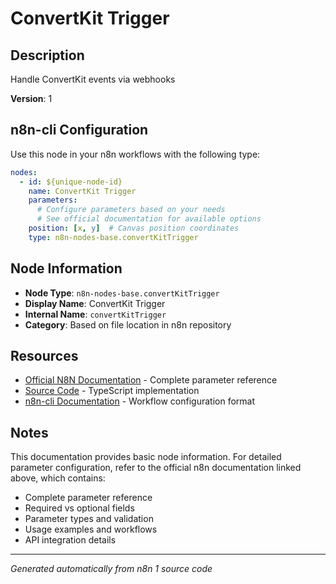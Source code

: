 # ConvertKit Trigger

## Description

Handle ConvertKit events via webhooks

**Version**: 1

## n8n-cli Configuration

Use this node in your n8n workflows with the following type:

```yaml
nodes:
  - id: ${unique-node-id}
    name: ConvertKit Trigger
    parameters:
      # Configure parameters based on your needs
      # See official documentation for available options
    position: [x, y]  # Canvas position coordinates
    type: n8n-nodes-base.convertKitTrigger
```

## Node Information

- **Node Type**: `n8n-nodes-base.convertKitTrigger`
- **Display Name**: ConvertKit Trigger
- **Internal Name**: `convertKitTrigger`
- **Category**: Based on file location in n8n repository

## Resources

- [Official N8N Documentation](https://docs.n8n.io/integrations/builtin/app-nodes/n8n-nodes-base.convertkittrigger/) - Complete parameter reference
- [Source Code](https://github.com/n8n-io/n8n/blob/master/packages/nodes-base/nodes/ConvertKit/ConvertKitTrigger.node.ts) - TypeScript implementation
- [n8n-cli Documentation](https://github.com/edenreich/n8n-cli) - Workflow configuration format

## Notes

This documentation provides basic node information. For detailed parameter configuration, 
refer to the official n8n documentation linked above, which contains:

- Complete parameter reference
- Required vs optional fields
- Parameter types and validation
- Usage examples and workflows
- API integration details

---
*Generated automatically from n8n 1 source code*
